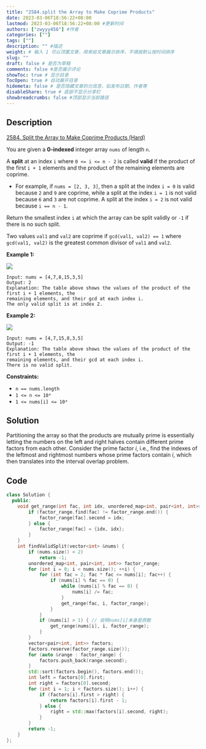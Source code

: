 ```yaml
---
title: "2584.split the Array to Make Coprime Products"
date: 2023-03-06T18:56:22+08:00
lastmod: 2023-03-06T18:56:22+08:00 #更新时间
authors: ["zwyyy456"] #作者
categories: [""]
tags: [""]
description: "" #描述
weight: # 输入 1 可以顶置文章，用来给文章展示排序，不填就默认按时间排序
slug: ""
draft: false # 是否为草稿
comments: false #是否展示评论
showToc: true # 显示目录
TocOpen: true # 自动展开目录
hidemeta: false # 是否隐藏文章的元信息，如发布日期、作者等
disableShare: true # 底部不显示分享栏
showbreadcrumbs: false #顶部显示当前路径
---
```

## Description
[2584. Split the Array to Make Coprime Products (Hard)](https://leetcode.com/problems/split-the-array-to-make-coprime-products/)

You are given a **0-indexed** integer array `nums` of length `n`.

A **split** at an index `i` where `0 <= i <= n - 2` is called **valid** if the product of the first
`i + 1` elements and the product of the remaining elements are coprime.

- For example, if `nums = [2, 3, 3]`, then a split at the index `i = 0` is valid because `2` and `9`
are coprime, while a split at the index `i = 1` is not valid because `6` and `3` are not coprime. A
split at the index `i = 2` is not valid because `i == n - 1`.

Return the smallest index  `i` at which the array can be split validly or  `-1` if there is no such
split.

Two values `val1` and `val2` are coprime if `gcd(val1, val2) == 1` where `gcd(val1, val2)` is the
greatest common divisor of `val1` and `val2`.

**Example 1:**

![](https://pic-upyun.zwyyy456.tech/smms/2023-12-26-065359.png)

```
Input: nums = [4,7,8,15,3,5]
Output: 2
Explanation: The table above shows the values of the product of the first i + 1 elements, the
remaining elements, and their gcd at each index i.
The only valid split is at index 2.

```

**Example 2:**

![](https://pic-upyun.zwyyy456.tech/smms/2023-12-26-065402.png)

```
Input: nums = [4,7,15,8,3,5]
Output: -1
Explanation: The table above shows the values of the product of the first i + 1 elements, the
remaining elements, and their gcd at each index i.
There is no valid split.

```

**Constraints:**

- `n == nums.length`
- `1 <= n <= 10⁴`
- `1 <= nums[i] <= 10⁶`

## Solution
Partitioning the array so that the products are mutually prime is essentially letting the numbers on the left and right halves contain different prime factors from each other. Consider the prime factor $i$, i.e., find the indexes of the leftmost and rightmost numbers whose prime factors contain $i$, which then translates into the interval overlap problem.

## Code
```cpp
class Solution {
  public:
    void get_range(int fac, int idx, unordered_map<int, pair<int, int>> &factor_range) {
        if (factor_range.find(fac) != factor_range.end()) {
            factor_range[fac].second = idx;
        } else {
            factor_range[fac] = {idx, idx};
        }
    }
    int findValidSplit(vector<int> &nums) {
        if (nums.size() < 2)
            return -1;
        unordered_map<int, pair<int, int>> factor_range;
        for (int i = 0; i < nums.size(); ++i) {
            for (int fac = 2; fac * fac <= nums[i]; fac++) {
                if (nums[i] % fac == 0) {
                    while (nums[i] % fac == 0) {
                        nums[i] /= fac;
                    }
                    get_range(fac, i, factor_range);
                }
            }
            if (nums[i] > 1) { // 说明nums[i]本身是质数
                get_range(nums[i], i, factor_range);
            }
        }
        vector<pair<int, int>> factors;
        factors.reserve(factor_range.size());
        for (auto &range : factor_range) {
            factors.push_back(range.second);
        }
        std::sort(factors.begin(), factors.end());
        int left = factors[0].first;
        int right = factors[0].second;
        for (int i = 1; i < factors.size(); i++) {
            if (factors[i].first > right) {
                return factors[i].first - 1;
            } else {
                right = std::max(factors[i].second, right);
            }
        }
        return -1;
    }
};
```